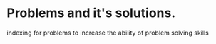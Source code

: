 # Problems and it's solutions.

indexing for problems to increase the ability of problem solving skills
